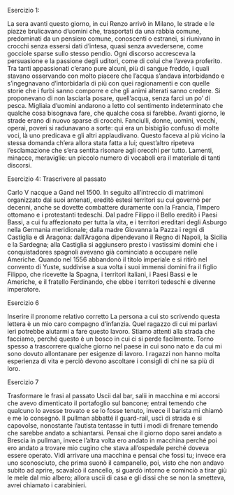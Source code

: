 Esercizio 1: 

La sera avanti questo giorno, in cui Renzo arrivò in Milano, le strade e le piazze brulicavano d’uomini che, trasportati da una rabbia comune, predominati 
da un pensiero comune, conoscenti o estranei, si riunivano in crocchi senza essersi dati d’intesa, quasi senza avvedersene, come gocciole sparse sullo stesso pendio.
 Ogni discorso accresceva la persuasione e la passione degli uditori, come di colui che l’aveva proferito. Tra tanti appassionati c’erano pure alcuni, più 
 di sangue freddo, i quali stavano osservando con molto piacere che l’acqua s’andava intorbidando e s’ingegnavano d’intorbidarla di più con quei ragionamenti 
 e con quelle storie che i furbi sanno comporre e che gli animi alterati sanno credere. Si proponevano di non lasciarla posare, quell’acqua, senza farci un po’ 
 di pesca. Migliaia d’uomini andarono a letto col sentimento indeterminato che qualche cosa bisognava fare, che qualche cosa si farebbe. Avanti giorno, le strade 
 erano di nuovo sparse di crocchi. Fanciulli, donne, uomini, vecchi, operai, poveri si radunavano a sorte: qui era un bisbiglio confuso di molte voci, là uno 
 predicava e gli altri applaudivano. Questo faceva al più vicino la stessa domanda ch’era allora stata fatta a lui; quest’altro ripeteva l’esclamazione che s’era 
 sentita risonare agli orecchi per tutto. Lamenti, minacce, meraviglie: un piccolo numero di vocaboli era il materiale di tanti discorsi.

Esercizio 4: Trascrivere al passato

Carlo V nacque a Gand nel 1500. In seguito all’intreccio di matrimoni organizzato dai suoi antenati, ereditò estesi territori su cui governò per decenni, 
anche se dovette combattere duramente con la Francia, l’Impero ottomano e i protestanti tedeschi. Dal padre Filippo il Bello ereditò i Paesi Bassi, a cui fu 
affezionato per tutta la vita, e i territori ereditari degli Asburgo nella Germania meridionale; dalla madre Giovanna la Pazza i regni di Castiglia e 
di Aragona: dall’Aragona dipendevano il Regno di Napoli, la Sicilia e la Sardegna; alla Castiglia si aggiunsero presto i vastissimi domini che i conquistadores 
spagnoli avevano già cominciato a occupare nelle Americhe. Quando nel 1556 abbandonò il titolo imperiale e si ritirò nel convento di Yuste, suddivise a sua volta 
i suoi immensi domini fra il figlio Filippo, che ricevette la Spagna, i territori italiani, i Paesi Bassi e le Americhe, e il fratello Ferdinando, che ebbe
 i territori tedeschi e divenne imperatore.


Esercizio 6

Inserire il pronome relativo corretto
La persona a cui sto scrivendo questa lettera è un mio caro compagno d’infanzia.
Quel ragazzo di cui mi parlavi ieri potrebbe aiutarmi a fare questo lavoro.
Stiamo attenti alla strada che facciamo, perché questo è un bosco in cui ci si perde facilmente.
Torno spesso a trascorrere qualche giorno nel paese in cui sono nato e da cui mi sono dovuto allontanare per esigenze di lavoro.
I ragazzi non hanno molta esperienza di vita e perciò devono ascoltare i consigli di chi ne sa più di loro.



Esercizio 7

Trasformare le frasi al passato
Uscii dal bar, salii in macchina e mi accorsi che avevo dimenticato il portafoglio sul bancone; entrai temendo che qualcuno lo avesse trovato e se lo fosse tenuto, 
invece il barista mi chiamò e me lo consegnò. 
Il pullman abbatté il guard-rail, uscì di strada e si capovolse, nonostante l’autista tentasse in tutti i modi di frenare temendo che sarebbe andato a schiantarsi.
Pensai che il giorno dopo sarei andato a Brescia in pullman, invece l’altra volta ero andato in macchina perché poi ero andato a trovare mio cugino che 
stava all’ospedale perché doveva essere operato.
Vidi arrivare una macchina e pensai che fossi tu; invece era uno sconosciuto, che prima suonò il campanello, poi, visto che non andavo subito ad aprire, scavalcò
 il cancello, si guardò intorno e cominciò a tirar giù le mele dal mio albero; allora uscii di casa e gli dissi che se non la smetteva, avrei chiamato i carabinieri.